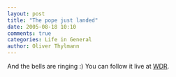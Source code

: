 ```yaml
---
layout: post
title: "The pope just landed"
date: 2005-08-18 10:10
comments: true
categories: Life in General
author: Oliver Thylmann
---
```




And the bells are ringing :) You can follow it live at [WDR](http://www.wdr.de/).



